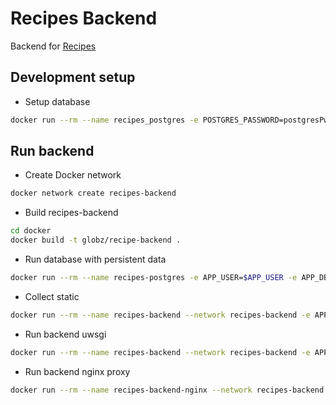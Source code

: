 # Recipes Backend

Backend for [Recipes](https://github.com/globz-eu/recipes)

## Development setup

* Setup database

```bash
docker run --rm --name recipes_postgres -e POSTGRES_PASSWORD=postgresPw -it -p 5432:5432 -v $PWD/init-user-db.sh:/docker-entrypoint-initdb.d/init-user-db.sh -d postgres
```

## Run backend

* Create Docker network

```bash
docker network create recipes-backend
```

* Build recipes-backend

```bash
cd docker
docker build -t globz/recipe-backend .
```

* Run database with persistent data

```bash
docker run --rm --name recipes-postgres -e APP_USER=$APP_USER -e APP_DB=$APP_DB -e APP_TEST_DB=$APP_TEST_DB -e APP_USER_PASSWORD=$APP_USER_PASSWORD --network recipes-backend -p 5432:5432 -v $PWD/database:/var/lib/postgresql/data -d globz/postgres
```

* Collect static

```bash
docker run --rm --name recipes-backend --network recipes-backend -e APP_USER=$APP_USER -e APP_DB=$APP_DB -e APP_TEST_DB=$APP_TEST_DB -e APP_USER_PASSWORD=$APP_USER_PASSWORD -v $PWD/static:/usr/src/app/static -p 3031:3031 globz/recipe-backend -c
```

* Run backend uwsgi

```bash
docker run --rm --name recipes-backend --network recipes-backend -e APP_USER=$APP_USER -e APP_DB=$APP_DB -e APP_TEST_DB=$APP_TEST_DB -e APP_USER_PASSWORD=$APP_USER_PASSWORD -p 3031:3031 globz/recipe-backend -r
```

* Run backend nginx proxy

```bash
docker run --rm --name recipes-backend-nginx --network recipes-backend -p 8000:80 -e APP_HOST=$APP_HOST -e APP_PORT=3031 -e APP_NAME=$APP_NAME -v $PWD/static:/usr/nginx/html/recipes-backend/static globz/nginx-uwsgi-gateway
```
